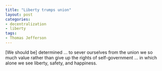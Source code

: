 ```yaml
---
title: "Liberty trumps union"
layout: post
categories:
- decentralization
- liberty
tags:
- Thomas Jefferson
---
```


\[We should be\] determined ... to sever ourselves from the union we so much value rather than give up the rights of self-government ... in which alone we see liberty, safety, and happiness.
